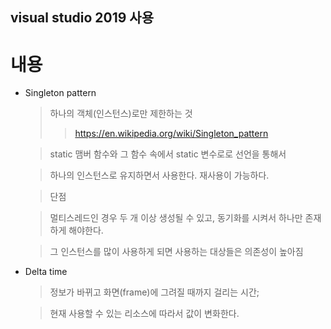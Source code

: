 ## visual studio 2019 사용


# 내용
 - Singleton pattern
    > 하나의 객체(인스턴스)로만 제한하는 것
    >> https://en.wikipedia.org/wiki/Singleton_pattern

    > static 맴버 함수와 그 함수 속에서 static 변수로로 선언을 통해서

    > 하나의 인스턴스로 유지하면서 사용한다. 재사용이 가능하다.

    > 단점

    > 멀티스레드인 경우 두 개 이상 생성될 수 있고, 동기화를 시켜서 하나만 존재하게 해야한다.

    > 그 인스턴스를 많이 사용하게 되면 사용하는 대상들은 의존성이 높아짐

 - Delta time
    > 정보가 바뀌고 화면(frame)에 그려질 때까지 걸리는 시간;

    > 현재 사용할 수 있는 리소스에 따라서 값이 변화한다.


